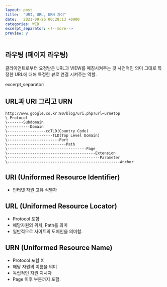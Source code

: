 ```yaml
---
layout: post
title:  "URI, URL, URN 차이"
date:   2021-09-26 00:28:13 +0900
categories: WEB
excerpt_separator: <!--more-->
preview: y
---
```


## 라우팅 (페이지 라우팅)

클라이언트로부터 요청받은 URL과 VIEW를 매칭시켜주는 것
사전적인 의미 그대로 특정한 URL에 대해 특정한 뷰로 연결 시켜주는 역할.

excerpt_separator: <!--more-->

## URL과 URI 그리고 URN

```
http://www.google.co.kr:80/blog/uri.php?url=urn#top
\-Protocol
\-------Subdomain
\----------Domain
\-----------------ccTLD(Country Code)
\--------------------TLD(Top Level Domain)
\-----------------------Port
\--------------------------Path
\-----------------------------------Page
\---------------------------------------Extension
\-----------------------------------------Parameter
\--------------------------------------------------Anchor
```

## URI (Uniformed Resource Identifier)
- 인터넷 자원 고유 식별자

## URL (Uniformed Resource Locator)
- Protocol 포함
- 해당자원의 위치, Path를 의미
- 일반적으로 사이트의 도메인을 의미함.

## URN (Uniformed Resource Name)
- Protocol 포함 X
- 해당 자원의 이름을 의미
- 독립적인 자원 지시자
- Page 이후 부분까지 포함.
